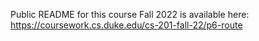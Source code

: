 Public README for this course Fall 2022 is available here: https://coursework.cs.duke.edu/cs-201-fall-22/p6-route
